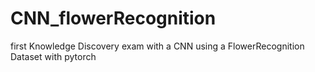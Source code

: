 # CNN_flowerRecognition
first Knowledge Discovery exam with a CNN using a FlowerRecognition Dataset with pytorch
